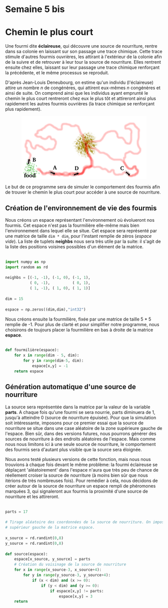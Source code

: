 # Semaine 5 bis

# Chemin le plus court

Une fourmi dite __éclaireuse__, qui découvre une source de nourriture, rentre dans sa colonie en laissant sur son passage une trace chimique. Cette trace stimule d'autres fourmis ouvrières, les attirant à l'extérieur de la colonie afin de la suivre et de retrouver à leur tour la source de nourriture. Elles rentrent ensuite chez elles, laissant sur leur passage une trace chimique renforçant la précédente, et le même processus se reproduit.

D'après Jean-Louis Deneubourg, on estime qu'un individu (l'éclaireuse) attire un nombre _n_ de congénères, qui attirent eux-mêmes _n_ congénères et ainsi de suite. On comprend ainsi que les individus ayant emprunté le chemin le plus court rentreront chez eux le plus tôt et attireront ainsi plus rapidement les autres fourmis ouvrières (la trace chimique se renforçant plus rapidement).

<p align="center"><img src ="https://github.com/Sawken/Anthill/blob/master/Images/Fourmi_chemin_le_plus_court.png?raw=true" alt="Picture illustrating ants choosing the shortest way to food"/></p>

Le but de ce programme sera de simuler le comportement des fourmis afin de trouver le chemin le plus court pour accéder à une source de nourriture.


## Création de l'environnement de vie des fourmis

Nous créons un espace représentant l'environnement où évolueront nos fourmis. Cet espace n'est pas la fourmilière elle-même mais bien l'environnement dans lequel elle se situe. Cet espace sera représenté par une matrice de taille ```dim * dim```, pour l'instant remplie de zéros (_espace vide_).
La liste de tuplets __neighbs__ nous sera très utile par la suite: il s'agit de la liste des positions voisines possibles d'un élément de la matrice.

```Python

import numpy as np
import random as rd

neighbs = [(-1, -1), (-1, 0), (-1, 1),
           ( 0, -1),          ( 0, 1),
           ( 1, -1), ( 1, 0), ( 1, 1)]

dim = 15

espace = np.zeros((dim,dim),"int32")
```

Nous créons ensuite la fourmilière, fixée par une matrice de taille 5 * 5 remplie de -1. Pour plus de clarté et pour simplifier notre programme, nous choisirons de toujours placer la fourmilière en bas à droite de la matrice __espace__.

```Python

def fourmilière(espace):
    for x in range(dim - 5, dim):
        for y in range(dim-5, dim):
            espace[x,y] = -1
    return espace
```


## Génération automatique d'une source de nourriture

La source sera représentée dans la matrice par la valeur de la variable __parts__. A chaque fois qu'une fourmi se sera nourrie, parts diminuera de 1, jusqu'à atteindre 0 (source de nourriture épuisée).
Pour que la simulation soit intéressante, imposons pour ce premier essai que la source de nourriture se situe dans une case aléatoire de la zone supérieure gauche de l'espace. Bien sûr, dans des versions futures, nous pourrons générer des sources de nourriture à des endroits aléatoires de l'espace. Mais comme nous nous limitons ici à une seule source de nourriture, le comportement des fourmis sera d'autant plus visible que la source sera éloignée.

Nous avons testé plusieurs versions de cette fonction, mais nous nous trouvions à chaque fois devant le même problème: la fourmi éclaireuse se déplaçant 'aléatoirement' dans l'espace n'aura que très peu de chance de réellement croiser la source de nourriture (à moins bien sûr que nous itérions de très nombreuses fois). Pour remédier à cela, nous décidons de créer autour de la source de nourriture un espace rempli de phéromones marquées 3, qui signaleront aux fourmis la proximité d'une source de nourriture et les attireront.

```Python

parts = 17

# Tirage aléatoire des coordonnées de la source de nourriture. On imposera qu'elle suite forcément dans le coin
# supérieur gauche de la matrice espace.

x_source = rd.randint(0,8)
y_source = rd.randint(0,8)

def source(espace):
    espace[x_source, y_source] = parts
    # Création du voisinage de la source de nourriture
    for x in range(x_source-3, x_source+4):
        for y in range(y_source-3, y_source+4):
            if (x < dim) and (x >= 0):
                if (y < dim) and (y >= 0):
                    if espace[x,y] != parts:
                        espace[x,y] = 3
    return 
```
